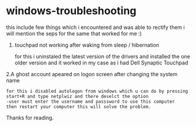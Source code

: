 # windows-troubleshooting

this include few things which i encountered and was able to rectify them i will mention the seps for the same that worked for me :)

1. touchpad not working after waking from sleep / hibernation 

    for this i uninstaled the latest version of the drivers and installed the one older version and it worked in my case as i had
    Dell Synaptic Touchpad
    
2.A ghost account apeared on logon screen after changing the system name

    for this i disabled autologon from windows which u can do by pressing start+R and type netplwiz and there deselct the option
    -user must enter the username and passsword to use this computer   then restart your computer this will solve the problem.
    
Thanks for reading.
